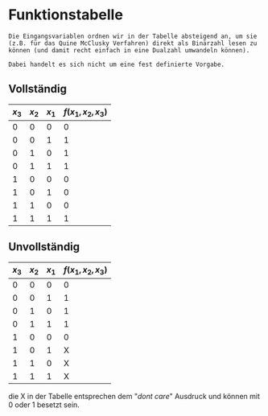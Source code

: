 # Funktionstabelle
```ad-info
Die Eingangsvariablen ordnen wir in der Tabelle absteigend an, um sie (z.B. für das Quine McClusky Verfahren) direkt als Binärzahl lesen zu können (und damit recht einfach in eine Dualzahl umwandeln können).

Dabei handelt es sich nicht um eine fest definierte Vorgabe.
```

## Vollständig

| $x_3$ | $x_2$ | $x_1$ | $f(x_1,x_2,x_3)$ |
|-------|-------|-------|------------------|
| 0     | 0     | 0     | 0                |
| 0     | 0     | 1     | 1                |
| 0     | 1     | 0     | 1                |
| 0     | 1     | 1     | 1                |
| 1     | 0     | 0     | 0                |
| 1     | 0     | 1     | 0                |
| 1     | 1     | 0     | 0                |
| 1     | 1     | 1     | 1                |


## Unvollständig

| $x_3$ | $x_2$ | $x_1$ | $f(x_1,x_2,x_3)$ |
|-------|-------|-------|------------------|
| 0     | 0     | 0     | 0                |
| 0     | 0     | 1     | 1                |
| 0     | 1     | 0     | 1                |
| 0     | 1     | 1     | 1                |
| 1     | 0     | 0     | 0                |
| 1     | 0     | 1     | X                |
| 1     | 1     | 0     | X                |
| 1     | 1     | 1     | X                |

die X in der Tabelle entsprechen dem "*dont care*" Ausdruck und können mit 0 oder 1 besetzt sein.